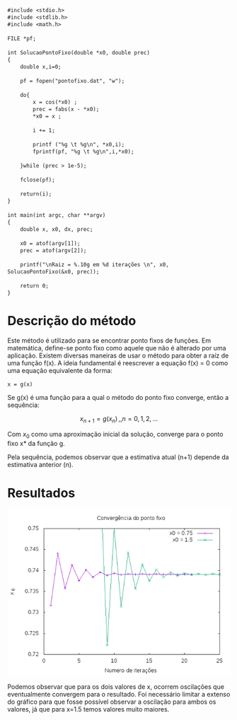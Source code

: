 ```
#include <stdio.h>
#include <stdlib.h>
#include <math.h>

FILE *pf;

int SolucaoPontoFixo(double *x0, double prec)
{
	double x,i=0;

	pf = fopen("pontofixo.dat", "w");
	
	do{
		x = cos(*x0) ;
		prec = fabs(x - *x0);
		*x0 = x ;

		i += 1;			

		printf ("%g \t %g\n", *x0,i);
		fprintf(pf, "%g \t %g\n",i,*x0);
		
	}while (prec > 1e-5);
	
	fclose(pf);

	return(i);
}	

int main(int argc, char **argv)
{
	double x, x0, dx, prec;

	x0 = atof(argv[1]);
	prec = atof(argv[2]);

	printf("\nRaiz = %.10g em %d iterações \n", x0, SolucaoPontoFixo(&x0, prec));
		
	return 0;
}
```

# Descrição do método

Este método é utilizado para se encontrar ponto fixos de funções. Em matemática, define-se ponto fixo como aquele que não é alterado por uma aplicação.
Existem diversas maneiras de usar o método para obter a raíz de uma função f(x). A ideia fundamental é reescrever a equação f(x) = 0 como uma equação equivalente da forma:

	x = g(x)

Se g(x) é uma função para a qual o método do ponto fixo converge, então a sequência:

$$
x_{n+1} = g(x_{n}) \,, , n=0,1,2,...
$$

Com $x_0$ como uma aproximação inicial da solução, converge para o ponto fixo x* da função g.

Pela sequência, podemos observar que a estimativa atual (n+1) depende da estimativa anterior (n).

# Resultados

![Gráfico](https://github.com/DandaraDias/pontofixo/blob/master/pontofixo.png)

Podemos observar que para os dois valores de x, ocorrem oscilações que eventualmente convergem para o resultado. Foi necessário limitar a extenso do gráfico para que fosse possível observar a oscilação para ambos os valores, já que para x=1.5 temos valores muito maiores.
